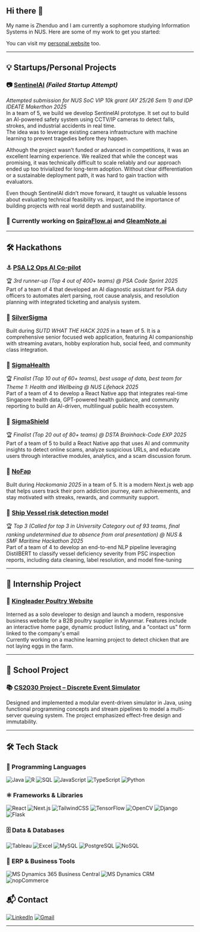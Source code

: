 ## Hi there 👋

<!--
**Path-yang/Path-yang** is a ✨ _special_ ✨ repository because its `README.md` (this file) appears on your GitHub profile.
-->
My name is Zhenduo and I am currently a sophomore studying Information Systems in NUS.
Here are some of my work to get you started:

You can visit my [personal website](https://www.zdyang.com/) too.

---

## 💡 Startups/Personal Projects

### 📷 [SentinelAI](https://github.com/Path-yang/SentinelAI) *(Failed Startup Attempt)*

*Attempted submission for NUS SoC VIP 10k grant (AY 25/26 Sem 1) and IDP IDEATE Makerthon 2025*  
In a team of 5, we build we develop SentinelAI prototype. It set out to build an AI-powered safety system using CCTV/IP cameras to detect falls, strokes, and industrial accidents in real time.  
The idea was to leverage existing camera infrastructure with machine learning to prevent tragedies before they happen.  

Although the project wasn’t funded or advanced in competitions, it was an excellent learning experience. We realized that while the concept was promising, it was technically difficult to scale reliably and our approach ended up too trivialized for long-term adoption. Without clear differentiation or a sustainable deployment path, it was hard to gain traction with evaluators.  

Even though SentinelAI didn’t move forward, it taught us valuable lessons about evaluating technical feasibility vs. impact, and the importance of building projects with real world depth and sustainability.

### 🥷 Currently working on [SpiraFlow.ai](https://github.com/sean6369/SpiraFlow.ai) and [GleamNote.ai](https://github.com/Path-yang/GleamNote.ai)

---

## 🛠️ Hackathons

### ⚓ [PSA L2 Ops AI Co-pilot](https://github.com/Path-yang/PSA-Code-Sprint-25)
🏆 *3rd runner-up (Top 4 out of 400+ teams) @ PSA Code Sprint 2025* <br>
Part of a team of 4 that developed an AI diagnostic assistant for PSA duty officers to automates alert parsing, root cause analysis, and resolution planning with integrated ticketing and analysis system.

### 👴 [SilverSigma](https://github.com/Path-yang/SilverSigma)
Built during *SUTD WHAT THE HACK 2025* in a team of 5. It is a comprehensive senior focused web application, featuring AI companionship with streaming avatars, hobby exploration hub, social feed, and community class integration. 

### 🏥 [SigmaHealth](https://github.com/clemenong1/Sigmapore)
🏆 *Finalist (Top 10 out of 60+ teams), best usage of data, best team for Theme 1: Health and Wellbeing @ NUS Lifehack 2025* <br>
Part of a team of 4 to develop a React Native app that integrates real-time Singapore health data, GPT-powered health guidance, and community reporting to build an AI-driven, multilingual public health ecosystem.

### 🚀 [SigmaShield](https://github.com/Path-yang/DSTA-Code-Exp-2025)
🏆 *Finalist (Top 20 out of 80+ teams) @ DSTA Brainhack-Code EXP 2025* <br>
Part of a team of 5 to build a React Native app that uses AI and community insights to detect online scams, analyze suspicious URLs, and educate users through interactive modules, analytics, and a scam discussion forum.

### 🧠 [NoFap](https://github.com/Path-yang/Hackomania_2025)
Built during *Hackomania 2025* in a team of 5. It is a modern Next.js web app that helps users track their porn addiction journey, earn achievements, and stay motivated with streaks, rewards, and community support.

### 🚢 [Ship Vessel risk detection model](https://github.com/Path-yang/Maritime-Hackathon-2025)
🏆 *Top 3 (Called for top 3 in University Category out of 93 teams, final ranking undetermined due to absence from oral presentation) @ NUS & SMF Maritime Hackathon 2025* <br>
Part of a team of 4 to develop an end-to-end NLP pipeline leveraging DistilBERT to classify vessel deficiency severity from PSC inspection reports, including data cleaning, label resolution, and model fine-tuning

---

## 💼 Internship Project

### 🐔 [Kingleader Poultry Website](https://www.kingleaderpoultry.com/)
Interned as a solo developer to design and launch a modern, responsive business website for a B2B poultry supplier in Myanmar. Features include an interactive home page, dynamic product listing, and a "contact us" form linked to the company's email  <br> 
Currently working on a machine learning project to detect chicken that are not laying eggs in the farm.

---

## 🏫 School Project

### 📚 [CS2030 Project – Discrete Event Simulator](https://github.com/Path-yang/CS2030-Project)
Designed and implemented a modular event-driven simulator in Java, using functional programming concepts and stream pipelines to model a multi-server queuing system. The project emphasized effect-free design and immutability.

---

## 🛠 Tech Stack

### 🧠 Programming Languages
![Java](https://img.shields.io/badge/Java-ED8B00?style=for-the-badge&logo=openjdk&logoColor=white)
![R](https://img.shields.io/badge/R-276DC3?style=for-the-badge&logo=r&logoColor=white)
![SQL](https://img.shields.io/badge/SQL-336791?style=for-the-badge&logo=postgresql&logoColor=white)
![JavaScript](https://img.shields.io/badge/JavaScript-F7DF1E?style=for-the-badge&logo=javascript&logoColor=black)
![TypeScript](https://img.shields.io/badge/TypeScript-007ACC?style=for-the-badge&logo=typescript&logoColor=white)
![Python](https://img.shields.io/badge/Python-3776AB?style=for-the-badge&logo=python&logoColor=white)

### ⚛️ Frameworks & Libraries
![React](https://img.shields.io/badge/React-20232A?style=for-the-badge&logo=react&logoColor=61DAFB)
![Next.js](https://img.shields.io/badge/Next.js-000000?style=for-the-badge&logo=nextdotjs&logoColor=white)
![TailwindCSS](https://img.shields.io/badge/Tailwind_CSS-06B6D4?style=for-the-badge&logo=tailwindcss&logoColor=white)
![TensorFlow](https://img.shields.io/badge/TensorFlow-FF6F00?style=for-the-badge&logo=tensorflow&logoColor=white)
![OpenCV](https://img.shields.io/badge/OpenCV-5C3EE8?style=for-the-badge&logo=opencv&logoColor=white)
![Django](https://img.shields.io/badge/Django-092E20?style=for-the-badge&logo=django&logoColor=white)
![Flask](https://img.shields.io/badge/Flask-000000?style=for-the-badge&logo=flask&logoColor=white)

### 🗄️ Data & Databases
![Tableau](https://img.shields.io/badge/Tableau-E97627?style=for-the-badge&logo=tableau&logoColor=white)
![Excel](https://img.shields.io/badge/Excel-217346?style=for-the-badge&logo=microsoft-excel&logoColor=white)
![MySQL](https://img.shields.io/badge/MySQL-4479A1?style=for-the-badge&logo=mysql&logoColor=white)
![PostgreSQL](https://img.shields.io/badge/PostgreSQL-4169E1?style=for-the-badge&logo=postgresql&logoColor=white)
![NoSQL](https://img.shields.io/badge/NoSQL-005571?style=for-the-badge&logo=mongodb&logoColor=white)

### 🧾 ERP & Business Tools
![MS Dynamics 365 Business Central](https://img.shields.io/badge/MS_Dynamics_Business_Central-0078D4?style=for-the-badge&logo=microsoft&logoColor=white)
![MS Dynamics CRM](https://img.shields.io/badge/MS_Dynamics_CRM-0078D4?style=for-the-badge&logo=microsoft&logoColor=white)
![nopCommerce](https://img.shields.io/badge/nopCommerce-5C2D91?style=for-the-badge&logo=dotnet&logoColor=white)

## 📬 Contact

[![LinkedIn](https://img.shields.io/badge/LinkedIn-blue?style=for-the-badge&logo=linkedin&logoColor=white)](https://www.linkedin.com/in/zhenduo-yang-3181b1208/)
[![Gmail](https://img.shields.io/badge/Gmail-D14836?style=for-the-badge&logo=gmail&logoColor=white)](mailto:yangzhenduoroger2002@gmail.com)

---


